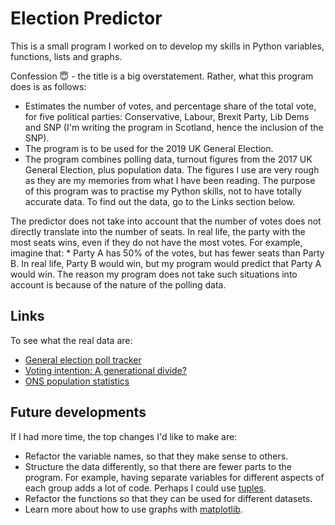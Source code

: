 # Election Predictor

This is a small program I worked on to develop my skills in Python variables, functions, lists and graphs.

Confession :innocent: - the title is a big overstatement. Rather, what this program does is as follows:
  * Estimates the number of votes, and percentage share of the total vote, for five political parties: Conservative, Labour, Brexit Party, Lib Dems and SNP (I'm writing the program in Scotland, hence the inclusion of the SNP).
  * The program is to be used for the 2019 UK General Election.
  * The program combines polling data, turnout figures from the 2017 UK General Election, plus population data. The figures I use are very rough as they are my memories from what I have been reading. The purpose of this program was to practise my Python skills, not to have totally accurate data. To find out the data, go to the Links section below.

The predictor does not take into account that the number of votes does not directly translate into the number of seats. In real life, the party with the most seats wins, even if they do not have the most votes. For example, imagine that:
    * Party A has 50% of the votes, but has fewer seats than Party B. In real life, Party B would win, but my program would predict that Party A would win.
The reason my program does not take such situations into account is because of the nature of the polling data.

## Links
To see what the real data are:
* [General election poll tracker](https://www.bbc.co.uk/news/uk-politics-49798197)
* [Voting intention: A generational divide?](https://www.bbc.co.uk/news/election-2019-50543903)
* [ONS population statistics](https://www.ons.gov.uk/peoplepopulationandcommunity/populationandmigration/populationestimates/articles/overviewoftheukpopulation/august2019)

## Future developments
If I had more time, the top changes I'd like to make are:
* Refactor the variable names, so that they make sense to others.
* Structure the data differently, so that there are fewer parts to the program. For example, having separate variables for different aspects of each group adds a lot of code. Perhaps I could use [tuples](https://docs.python.org/3/c-api/tuple.html).
* Refactor the functions so that they can be used for different datasets.
* Learn more about how to use graphs with [matplotlib](https://matplotlib.org/).
